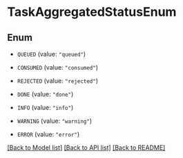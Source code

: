 # TaskAggregatedStatusEnum

## Enum


* `QUEUED` (value: `"queued"`)

* `CONSUMED` (value: `"consumed"`)

* `REJECTED` (value: `"rejected"`)

* `DONE` (value: `"done"`)

* `INFO` (value: `"info"`)

* `WARNING` (value: `"warning"`)

* `ERROR` (value: `"error"`)


[[Back to Model list]](../README.md#documentation-for-models) [[Back to API list]](../README.md#documentation-for-api-endpoints) [[Back to README]](../README.md)


